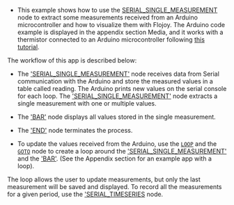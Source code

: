 - This example shows how to use the [SERIAL_SINGLE_MEASUREMENT](https://github.com/flojoy-io/nodes/blob/main/INSTRUMENTS/SERIAL/SERIAL_SINGLE_MEASUREMENT/SERIAL_SINGLE_MEASUREMENT.py) node to extract some measurements received from an Arduino microcontroller and how to visualize them with Flojoy. The Arduino code example is displayed in the appendix section Media, and it works with a thermistor connected to an Arduino microcontroller following [this tutorial](https://learn.adafruit.com/thermistor/using-a-thermistor).

The workflow of this app is described below:

- The ['SERIAL_SINGLE_MEASUREMENT'](https://github.com/flojoy-io/nodes/blob/main/INSTRUMENTS/SERIAL/SERIAL_SINGLE_MEASUREMENT/SERIAL_SINGLE_MEASUREMENT.py) node receives data from Serial communication with the Arduino and store the measured values in a table called reading. The Arduino prints new values on the serial console for each loop. The ['SERIAL_SINGLE_MEASUREMENT'](https://github.com/flojoy-io/nodes/blob/main/INSTRUMENTS/SERIAL/SERIAL_SINGLE_MEASUREMENT/SERIAL_SINGLE_MEASUREMENT.py) node extracts a single measurement with one or multiple values.

- The ['BAR'](https://github.com/flojoy-io/nodes/blob/main/VISUALIZERS/PLOTLY/BAR/BAR.py) node displays all values stored in the single measurement.

- The ['END'](https://github.com/flojoy-io/nodes/blob/main/LOGIC_GATES/TERMINATORS/END/END.py) node terminates the process.

- To update the values received from the Arduino, use the [`LOOP`](https://github.com/flojoy-io/nodes/blob/main/LOGIC_GATES/LOOPS/LOOP/LOOP.py) and the [`GOTO`](https://github.com/flojoy-io/nodes/blob/main/LOGIC_GATES/LOOPS/GOTO/GOTO.py) node to create a loop around the ['SERIAL_SINGLE_MEASUREMENT'](https://github.com/flojoy-io/nodes/blob/main/INSTRUMENTS/SERIAL/SERIAL_SINGLE_MEASUREMENT/SERIAL_SINGLE_MEASUREMENT.py) and the ['BAR'](https://github.com/flojoy-io/nodes/blob/main/VISUALIZERS/PLOTLY/BAR/BAR.py). (See the Appendix section for an example app with a loop).

The loop allows the user to update measurements, but only the last measurement will be saved and displayed.
To record all the measurements for a given period, use the ['SERIAL_TIMESERIES](https://github.com/flojoy-io/nodes/blob/main/INSTRUMENTS/SERIAL/SERIAL_TIMESERIES/SERIAL_TIMESERIES.py) node.
